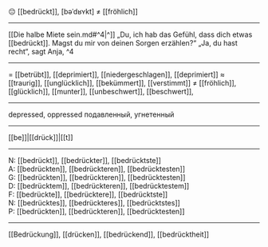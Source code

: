 😔 [[bedrückt]], [bəˈdʁʏkt] ≠ [[fröhlich]]

---
[[Die halbe Miete sein.md#^4|^]] „Du, ich hab das Gefühl, dass dich etwas [[bedrückt]]. Magst du mir von deinen Sorgen erzählen?“ „Ja, du hast recht“, sagt Anja, ^4

---
= [[betrübt]], [[deprimiert]], [[niedergeschlagen]], [[deprimiert]]
≈ [[traurig]], [[unglücklich]], [[bekümmert]], [[verstimmt]]
≠ [[fröhlich]], [[glücklich]], [[munter]], [[unbeschwert]],  [[beschwert]], 

---
depressed, oppressed
подавленный, угнетенный

---
[[be]]|[[drück]]|[[t]]

---
N: [[bedrückt]], [[bedrückter]], [[bedrücktste]]  
A: [[bedrückten]], [[bedrückteren]], [[bedrücktesten]]  
G: [[bedrückten]], [[bedrückteren]], [[bedrücktesten]]  
D: [[bedrücktem]], [[bedrückteren]], [[bedrücktestem]]  
F: [[bedrückte]], [[bedrücktere]], [[bedrücktste]]  
N: [[bedrücktes]], [[bedrückteres]], [[bedrücktstes]]  
P: [[bedrückten]], [[bedrückteren]], [[bedrücktesten]]  

---
[[Bedrückung]], [[drücken]], [[bedrückend]], [[bedrücktheit]]
